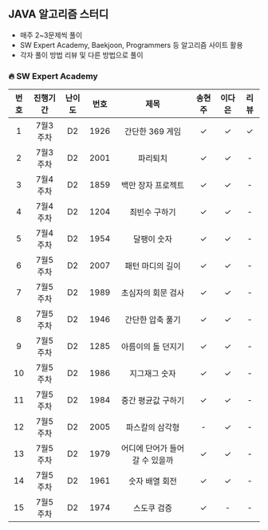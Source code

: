 ## JAVA 알고리즘 스터디
- 매주 2~3문제씩 풀이
- SW Expert Academy, Baekjoon, Programmers 등 알고리즘 사이트 활용
- 각자 풀이 방법 리뷰 및 다른 방법으로 풀이



### 🔥 SW Expert Academy

| 번호  |진행기간|난이도|번호|제목|송현주|이다은|리뷰|
|:---:|:---:|:------:|:---:|:---:|:---:|:---:|:---:|
|  1  |7월3주차|D2|1926|간단한 369 게임|✓|✓|✓|
|  2  | 7월3주차 |D2|2001|파리퇴치|✓|✓|-|
|  3  | 7월4주차 |D2|1859|백만 장자 프로젝트|✓|✓|-|
|  4  | 7월4주차 |D2|1204|최빈수 구하기|✓|✓|-|
|  5  | 7월4주차 |D2|1954|달팽이 숫자|✓|✓|-|
|  6  | 7월5주차 |D2|2007|패턴 마디의 길이|✓|✓|-|
|  7  | 7월5주차 |D2|1989|초심자의 회문 검사|✓|✓|-|
|  8  | 7월5주차 |D2|1946|간단한 압축 풀기|✓|✓|-|
|  9  | 7월5주차 |D2|1285|아름이의 돌 던지기|✓|✓|-|
| 10  | 7월5주차 |D2|1986|지그재그 숫자|✓|✓|-|
| 11  | 7월5주차 |D2|1984|중간 평균값 구하기|✓|✓|-|
| 12  | 7월5주차 |D2|2005|파스칼의 삼각형|-|✓|-|
| 13  | 7월5주차 |D2|1979|어디에 단어가 들어갈 수 있을까|✓|✓|-|
| 14  | 7월5주차 |D2|1961|숫자 배열 회전|✓|✓|-|
| 15  | 7월5주차 |D2|1974|스도쿠 검증|✓|-|-|
